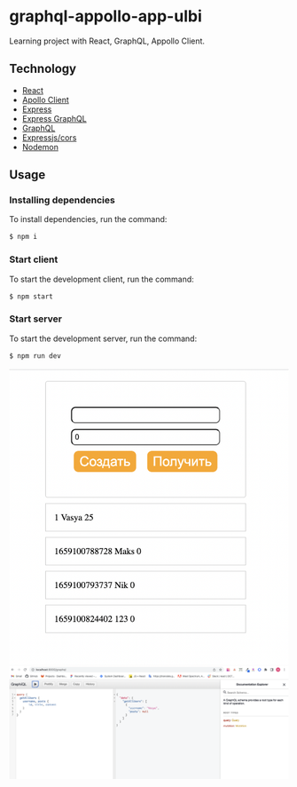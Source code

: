 # graphql-appollo-app-ulbi
Learning project with React, GraphQL, Appollo Client.

## Technology
- [React](https://reactjs.org/)
- [Apollo Client](https://www.apollographql.com/docs/react/)
- [Express](https://expressjs.com/)
- [Express GraphQL](https://graphql.org/graphql-js/running-an-express-graphql-server/)
- [GraphQL](https://graphql.org/)
- [Expressjs/cors](https://github.com/expressjs/cors#readme)
- [Nodemon](https://github.com/remy/nodemon)

## Usage
### Installing dependencies
To install dependencies, run the command:
```sh
$ npm i
```

### Start client
To start the development client, run the command:
```sh
$ npm start
```
### Start server
To start the development server, run the command:
```sh
$ npm run dev
```
![Alt text](assets/client.png?raw=true "Optional Title")
![Alt text](assets/server.png?raw=true "Optional Title")
